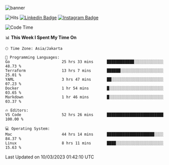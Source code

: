 ![banner](https://readme-typing-svg.herokuapp.com/?lines=Hello,+There!+👋;This+is+ryanbekhen....;Nice+to+meet+you!&center=false)

![Hits](https://hits.seeyoufarm.com/api/count/incr/badge.svg?url=https%3A%2F%2Fgithub.com%2Fryanbekhen%2Fhit-counter&count_bg=%2379C83D&title_bg=%23555555&icon=github.svg&icon_color=%23E7E7E7&title=Provile+views&edge_flat=true)
[![Linkedin Badge](https://img.shields.io/badge/-LinkedIn-0e76a8?style=flat-square&logo=Linkedin&logoColor=white)](https://linkedin.com/in/ryanbekhen)
[![Instagram Badge](https://img.shields.io/badge/-Instagram-e4405f?style=flat-square&logo=Instagram&logoColor=white)](https://instagram.com/ryanbekhen.dev/)

<!--START_SECTION:waka-->
![Code Time](http://img.shields.io/badge/Code%20Time-193%20hrs%2054%20mins-blue)

📊 **This Week I Spent My Time On** 

```text
🕑︎ Time Zone: Asia/Jakarta

💬 Programming Languages: 
Go                       25 hrs 33 mins      ████████████░░░░░░░░░░░░░   48.73 % 
Terraform                13 hrs 7 mins       ██████░░░░░░░░░░░░░░░░░░░   25.01 % 
YAML                     3 hrs 47 mins       ██░░░░░░░░░░░░░░░░░░░░░░░   07.23 % 
Docker                   1 hr 54 mins        █░░░░░░░░░░░░░░░░░░░░░░░░   03.65 % 
Markdown                 1 hr 46 mins        █░░░░░░░░░░░░░░░░░░░░░░░░   03.37 % 

🔥 Editors: 
VS Code                  52 hrs 26 mins      █████████████████████████   100.00 % 

💻 Operating System: 
Mac                      44 hrs 14 mins      █████████████████████░░░░   84.37 % 
Linux                    8 hrs 11 mins       ████░░░░░░░░░░░░░░░░░░░░░   15.63 % 
```


 Last Updated on 10/03/2023 01:42:10 UTC
<!--END_SECTION:waka-->
